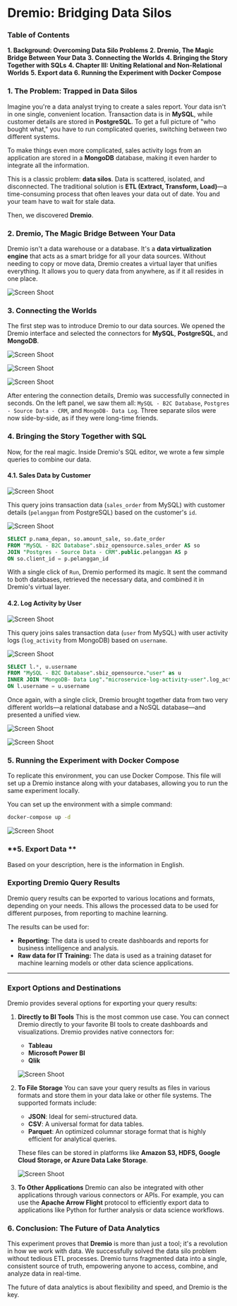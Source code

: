 
# Dremio: Bridging Data Silos

### **Table of Contents**

**1. Background: Overcoming Data Silo Problems**
**2. Dremio, The Magic Bridge Between Your Data**
**3. Connecting the Worlds**
**4. Bringing the Story Together with SQLs**
**4. Chapter III: Uniting Relational and Non-Relational Worlds**
**5. Export data**
**6. Running the Experiment with Docker Compose**


### **1. The Problem: Trapped in Data Silos**

Imagine you're a data analyst trying to create a sales report. Your data isn't in one single, convenient location. Transaction data is in **MySQL**, while customer details are stored in **PostgreSQL**. To get a full picture of "who bought what," you have to run complicated queries, switching between two different systems.

To make things even more complicated, sales activity logs from an application are stored in a **MongoDB** database, making it even harder to integrate all the information.

This is a classic problem: **data silos**. Data is scattered, isolated, and disconnected. The traditional solution is **ETL (Extract, Transform, Load)**—a time-consuming process that often leaves your data out of date. You and your team have to wait for stale data.

Then, we discovered **Dremio**.


### **2. Dremio, The Magic Bridge Between Your Data**

Dremio isn't a data warehouse or a database. It's a **data virtualization engine** that acts as a smart bridge for all your data sources. Without needing to copy or move data, Dremio creates a virtual layer that unifies everything. It allows you to query data from anywhere, as if it all resides in one place.

![Screen Shoot](./design/architecture.jpg)


### **3. Connecting the Worlds**

The first step was to introduce Dremio to our data sources. We opened the Dremio interface and selected the connectors for **MySQL**, **PostgreSQL**, and **MongoDB**.

![Screen Shoot](./ss/2.jpg)
    
![Screen Shoot](./ss/mutliple-con.jpg)

![Screen Shoot](./ss/mutliple-con-2.jpg)


After entering the connection details, Dremio was successfully connected in seconds. On the left panel, we saw them all: `MySQL - B2C Database`, `Postgres - Source Data - CRM`, and `MongoDB- Data Log`. Three separate silos were now side-by-side, as if they were long-time friends.


### **4. Bringing the Story Together with SQL**

Now, for the real magic. Inside Dremio's SQL editor, we wrote a few simple queries to combine our data.

#### **4.1. Sales Data by Customer**

![Screen Shoot](./design/dremio-data-sales-by-customer.jpg)

This query joins transaction data (`sales_order` from MySQL) with customer details (`pelanggan` from PostgreSQL) based on the customer's `id`.

![Screen Shoot](./ss/query-1.jpg)

```sql
SELECT p.nama_depan, so.amount_sale, so.date_order
FROM "MySQL - B2C Database".sbiz_opensource.sales_order AS so
JOIN "Postgres - Source Data - CRM".public.pelanggan AS p
ON so.client_id = p.pelanggan_id
```

With a single click of `Run`, Dremio performed its magic. It sent the command to both databases, retrieved the necessary data, and combined it in Dremio's virtual layer.


#### **4.2. Log Activity by User**

![Screen Shoot](./design/dremio-data-log-sales-activity.jpg)


This query joins sales transaction data (`user` from MySQL) with user activity logs (`log_activity` from MongoDB) based on `username`.

![Screen Shoot](./ss/query-log-user.jpg)


```sql
SELECT l.*, u.username
FROM "MySQL - B2C Database".sbiz_opensource."user" as u
INNER JOIN "MongoDB- Data Log"."microservice-log-activity-user".log_activity_user_test as l
ON l.username = u.username
```

Once again, with a single click, Dremio brought together data from two very different worlds—a relational database and a NoSQL database—and presented a unified view.

![Screen Shoot](./ss/query-3.jpg)


![Screen Shoot](./ss/query-log-user-2.jpg)


### **5. Running the Experiment with Docker Compose**

To replicate this environment, you can use Docker Compose. This file will set up a Dremio instance along with your databases, allowing you to run the same experiment locally.

You can set up the environment with a simple command:

```bash
docker-compose up -d
```

![Screen Shoot](./ss/docker.jpg)


### **5. Export Data **

Based on your description, here is the information in English.

### **Exporting Dremio Query Results**

Dremio query results can be exported to various locations and formats, depending on your needs. This allows the processed data to be used for different purposes, from reporting to machine learning.

The results can be used for:
* **Reporting:** The data is used to create dashboards and reports for business intelligence and analysis.
* **Raw data for IT Training:** The data is used as a training dataset for machine learning models or other data science applications.

---

### **Export Options and Destinations**

Dremio provides several options for exporting your query results:

1.  **Directly to BI Tools**
    This is the most common use case. You can connect Dremio directly to your favorite BI tools to create dashboards and visualizations. Dremio provides native connectors for:
    * **Tableau**
    * **Microsoft Power BI**
    * **Qlik**

    ![Screen Shoot](./ss/jdbc.jpg)

2.  **To File Storage**
    You can save your query results as files in various formats and store them in your data lake or other file systems. The supported formats include:
    * **JSON**: Ideal for semi-structured data.
    * **CSV**: A universal format for data tables.
    * **Parquet**: An optimized columnar storage format that is highly efficient for analytical queries.

    These files can be stored in platforms like **Amazon S3, HDFS, Google Cloud Storage, or Azure Data Lake Storage**.

    ![Screen Shoot](./ss/query-2.jpg)

3.  **To Other Applications**
    Dremio can also be integrated with other applications through various connectors or APIs. For example, you can use the **Apache Arrow Flight** protocol to efficiently export data to applications like Python for further analysis or data science workflows.


### **6. Conclusion: The Future of Data Analytics**

This experiment proves that **Dremio** is more than just a tool; it's a revolution in how we work with data. We successfully solved the data silo problem without tedious ETL processes. Dremio turns fragmented data into a single, consistent source of truth, empowering anyone to access, combine, and analyze data in real-time.

The future of data analytics is about flexibility and speed, and Dremio is the key.